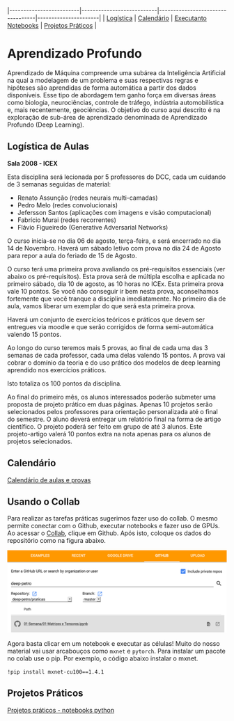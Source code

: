 |-------------------------|---------------------------|----------------------------------|----------------------|
| [Logística](#logistica) | [Calendário](#calendario) |  [Executanto Notebooks](#collab) | [Projetos Práticos](#projeto) |

# Aprendizado Profundo

Aprendizado  de  Máquina  compreende  uma  subárea  da  Inteligência  Artificial  na qual  a  modelagem  de  um  problema  e  suas  respectivas regras  e  hipóteses são aprendidas  de  forma  automática  a  partir  dos  dados  disponíveis.  Esse  tipo  de abordagem  tem  ganho  força  em  diversas  áreas  como  biologia,  neurociências, controle  de  tráfego,  indústria  automobilística  e,  mais  recentemente,  geociências. O objetivo do curso aqui descrito é na exploração de sub-área de aprendizado denominada de Aprendizado Profundo (Deep Learning).

<a name="logistica"/>

## Logística de Aulas 

**Sala 2008 - ICEX**

Esta disciplina será lecionada por 5 professores do DCC, cada um cuidando de 3 semanas seguidas de material: 
- Renato Assunção (redes neurais multi-camadas)
- Pedro Melo (redes convolucionais)
- Jefersson Santos (aplicações com imagens e visão computacional)
- Fabrício Murai (redes recorrentes)
- Flávio Figueiredo (Generative Adversarial Networks)

O curso inicia-se no dia 06 de agosto, terça-feira, e será encerrado no dia 14 de Novembro. Haverá um sábado letivo com prova no dia 24 de Agosto para repor a aula do feriado de 15 de Agosto. 

O curso terá uma primeira prova avaliando os pré-requisitos essenciais (ver abaixo os pré-requisitos). Esta prova será de múltipla escolha e aplicada no primeiro sábado, dia 10 de agosto, as 10 horas no ICEx. Esta primeira prova vale 10 pontos. Se você não conseguir ir bem nesta prova, aconselhamos fortemente que você tranque a disciplina imediatamente. No primeiro dia de aula, vamos liberar um exemplar do que será esta primeira prova.  

Haverá um conjunto de exercícios teóricos e práticos que devem ser entregues via moodle e que serão corrigidos de forma semi-automática valendo 15 pontos. 

Ao longo do curso teremos mais 5 provas, ao final de cada uma das 3 semanas de cada professor, cada uma delas valendo 15 pontos. A prova vai cobrar o domínio da teoria e do uso prático dos modelos de deep learning aprendido nos exercícios práticos.

Isto totaliza os 100 pontos da disciplina. 

Ao final do primeiro mês, os alunos interessados poderão submeter uma proposta de projeto prático em duas páginas. Apenas 10 projetos serão selecionados pelos professores para orientação personalizada até o final do semestre. O aluno deverá entregar um relatório final na forma de artigo científico. O projeto poderá ser feito em grupo de até 3 alunos. 
Este projeto-artigo valerá 10 pontos extra na nota apenas para os alunos de projetos selecionados. 

<a name="calendario"/>

## Calendário 

[Calendário de aulas e provas](https://homepages.dcc.ufmg.br/~assuncao/AAP/Cronograma.pdf)

<a name="collab"/>

## Usando o Collab 

Para realizar as tarefas práticas sugerimos fazer uso do collab. O mesmo permite conectar com o Github, executar notebooks e fazer uso de GPUs. Ao acessar o [Collab](https://colab.research.google.com/notebooks/welcome.ipynb#recent=true),
clique em Github. Após isto, coloque os dados do repositório como na figura abaixo.

![](f.png)

Agora basta clicar em um notebook e executar as células! Muito do nosso material vai usar arcabouços como `mxnet`
e `pytorch`. Para instalar um pacote no colab use o pip. Por exemplo, o código abaixo instalar o mxnet.

```
!pip install mxnet-cu100==1.4.1
```

<a name="projeto"/>

## Projetos Práticos

[Projetos práticos - notebooks python](https://github.com/deep-ufmg/praticas/tree/master/01-Modulo)


